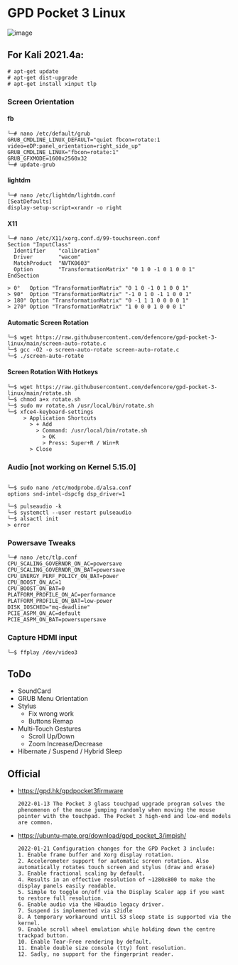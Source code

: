 # GPD Pocket 3 Linux
![image](https://user-images.githubusercontent.com/56395503/149221749-fcedf793-c2fb-4516-9c75-bf6161a899d9.png)

## For Kali 2021.4a:
```
# apt-get update
# apt-get dist-upgrade
# apt-get install xinput tlp
```
### Screen Orientation
#### fb
```
└─# nano /etc/default/grub
GRUB_CMDLINE_LINUX_DEFAULT="quiet fbcon=rotate:1 video=eDP:panel_orientation=right_side_up"
GRUB_CMDLINE_LINUX="fbcon=rotate:1"
GRUB_GFXMODE=1600x2560x32
└─# update-grub
```
#### lightdm
```
└─# nano /etc/lightdm/lightdm.conf
[SeatDefaults]
display-setup-script=xrandr -o right
```

#### X11
```
└─# nano /etc/X11/xorg.conf.d/99-touchsreen.conf
Section "InputClass"
  Identifier    "calibration"
  Driver        "wacom"
  MatchProduct  "NVTK0603"
  Option        "TransformationMatrix" "0 1 0 -1 0 1 0 0 1"
EndSection

> 0°   Option "TransformationMatrix" "0 1 0 -1 0 1 0 0 1"
> 90°  Option "TransformationMatrix" "-1 0 1 0 -1 1 0 0 1"
> 180° Option "TransformationMatrix" "0 -1 1 1 0 0 0 0 1"
> 270° Option "TransformationMatrix" "1 0 0 0 1 0 0 0 1"
```

#### Automatic Screen Rotation
```
└─$ wget https://raw.githubusercontent.com/defencore/gpd-pocket-3-linux/main/screen-auto-rotate.c
└─$ gcc -O2 -o screen-auto-rotate screen-auto-rotate.c
└─$ ./screen-auto-rotate
```
#### Screen Rotation With Hotkeys
```
└─$ wget https://raw.githubusercontent.com/defencore/gpd-pocket-3-linux/main/rotate.sh
└─$ chmod a+x rotate.sh
└─$ sudo mv rotate.sh /usr/local/bin/rotate.sh
└─$ xfce4-keyboard-settings
     > Application Shortcuts
       > + Add
         > Command: /usr/local/bin/rotate.sh
           > OK
           > Press: Super+R / Win+R
       > Close
```
### Audio [not working on Kernel 5.15.0]
```

└─$ sudo nano /etc/modprobe.d/alsa.conf
options snd-intel-dspcfg dsp_driver=1

└─$ pulseaudio -k
└─$ systemctl --user restart pulseaudio
└─$ alsactl init
> error
```
### Powersave Tweaks
```
└─# nano /etc/tlp.conf
CPU_SCALING_GOVERNOR_ON_AC=powersave 
CPU_SCALING_GOVERNOR_ON_BAT=powersave
CPU_ENERGY_PERF_POLICY_ON_BAT=power
CPU_BOOST_ON_AC=1 
CPU_BOOST_ON_BAT=0
PLATFORM_PROFILE_ON_AC=performance 
PLATFORM_PROFILE_ON_BAT=low-power
DISK_IOSCHED="mq-deadline"
PCIE_ASPM_ON_AC=default 
PCIE_ASPM_ON_BAT=powersupersave
```

### Capture HDMI input
```
└─$ ffplay /dev/video3
```

## ToDo
* SoundCard
* GRUB Menu Orientation
* Stylus
  * Fix wrong work
  * Buttons Remap
* Multi-Touch Gestures
  * Scroll Up/Down
  * Zoom Increase/Decrease
* Hibernate / Suspend / Hybrid Sleep


## Official
- https://gpd.hk/gpdpocket3firmware
  ```
  2022-01-13 The Pocket 3 glass touchpad upgrade program solves the phenomenon of the mouse jumping randomly when moving the mouse pointer with the touchpad. The Pocket 3 high-end and low-end models are common.
  ```
- https://ubuntu-mate.org/download/gpd_pocket_3/impish/
  ```
  2022-01-21 Configuration changes for the GPD Pocket 3 include:
  1. Enable frame buffer and Xorg display rotation.
  2. Accelerometer support for automatic screen rotation. Also automatically rotates touch screen and stylus (draw and erase)
  3. Enable fractional scaling by default.
  4. Results in an effective resolution of ~1280x800 to make the display panels easily readable.
  5. Simple to toggle on/off via the Display Scaler app if you want to restore full resolution.
  6. Enable audio via the HDaudio legacy driver.
  7. Suspend is implemented via s2idle
  8. A temporary workaround until S3 sleep state is supported via the kernel.
  9. Enable scroll wheel emulation while holding down the centre trackpad button.
  10. Enable Tear-Free rendering by default.
  11. Enable double size console (tty) font resolution.
  12. Sadly, no support for the fingerprint reader.
  ```
